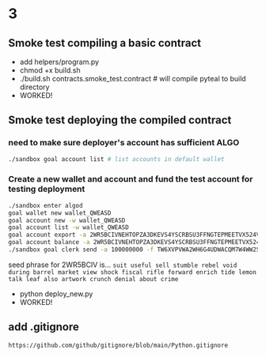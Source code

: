 # 3

## Smoke test compiling a basic contract

- add helpers/program.py
- chmod +x build.sh
- ./build.sh contracts.smoke_test.contract # will compile pyteal to build directory
- WORKED!

## Smoke test deploying the compiled contract

### need to make sure deployer's account has sufficient ALGO

```.sh - to be executed from the sandbox
./sandbox goal account list # list accounts in default wallet
```

### Create a new wallet and account and fund the test account for testing deployment

```.sh
./sandbox enter algod
goal wallet new wallet_QWEASD
goal account new -w wallet_QWEASD
goal account list -w wallet_QWEASD
goal account export -a 2WR5BCIVNEHTOPZA3DKEVS4YSCRBSU3FFNGTEPMEETVX524VXBI5OEV4DA -w wallet_QWEASD
goal account balance -a 2WR5BCIVNEHTOPZA3DKEVS4YSCRBSU3FFNGTEPMEETVX524VXBI5OEV4DA
./sandbox goal clerk send -a 100000000 -f TW6XVPVWA2WH6G4UDWACQM7W4WW2SX756764UFAPS77OKY4PM3PO3QEVPQ -t 2WR5BCIVNEHTOPZA3DKEVS4YSCRBSU3FFNGTEPMEETVX524VXBI5OEV4DA // Accounts must have a minimum of 100,000 mAlgos to reside onchain
```

seed phrase for 2WR5BCIV is...
`suit useful sell stumble rebel void during barrel market view shock fiscal rifle forward enrich tide lemon talk leaf also artwork crunch denial about crime`

- python deploy_new.py
- WORKED!

## add .gitignore

`https://github.com/github/gitignore/blob/main/Python.gitignore`
